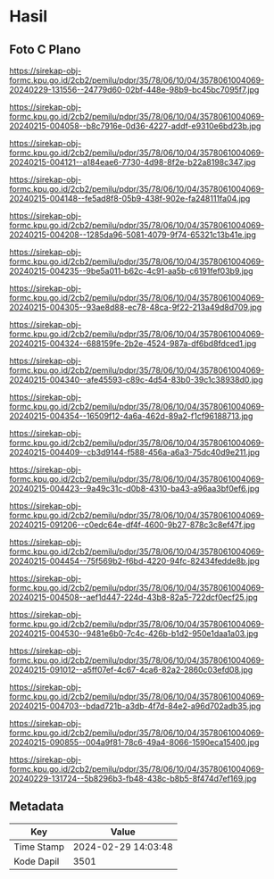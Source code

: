 # Hasil

## Foto C Plano

https://sirekap-obj-formc.kpu.go.id/2cb2/pemilu/pdpr/35/78/06/10/04/3578061004069-20240229-131556--24779d60-02bf-448e-98b9-bc45bc7095f7.jpg

https://sirekap-obj-formc.kpu.go.id/2cb2/pemilu/pdpr/35/78/06/10/04/3578061004069-20240215-004058--b8c7916e-0d36-4227-addf-e9310e6bd23b.jpg

https://sirekap-obj-formc.kpu.go.id/2cb2/pemilu/pdpr/35/78/06/10/04/3578061004069-20240215-004121--a184eae6-7730-4d98-8f2e-b22a8198c347.jpg

https://sirekap-obj-formc.kpu.go.id/2cb2/pemilu/pdpr/35/78/06/10/04/3578061004069-20240215-004148--fe5ad8f8-05b9-438f-902e-fa248111fa04.jpg

https://sirekap-obj-formc.kpu.go.id/2cb2/pemilu/pdpr/35/78/06/10/04/3578061004069-20240215-004208--1285da96-5081-4079-9f74-65321c13b41e.jpg

https://sirekap-obj-formc.kpu.go.id/2cb2/pemilu/pdpr/35/78/06/10/04/3578061004069-20240215-004235--9be5a011-b62c-4c91-aa5b-c6191fef03b9.jpg

https://sirekap-obj-formc.kpu.go.id/2cb2/pemilu/pdpr/35/78/06/10/04/3578061004069-20240215-004305--93ae8d88-ec78-48ca-9f22-213a49d8d709.jpg

https://sirekap-obj-formc.kpu.go.id/2cb2/pemilu/pdpr/35/78/06/10/04/3578061004069-20240215-004324--688159fe-2b2e-4524-987a-df6bd8fdced1.jpg

https://sirekap-obj-formc.kpu.go.id/2cb2/pemilu/pdpr/35/78/06/10/04/3578061004069-20240215-004340--afe45593-c89c-4d54-83b0-39c1c38938d0.jpg

https://sirekap-obj-formc.kpu.go.id/2cb2/pemilu/pdpr/35/78/06/10/04/3578061004069-20240215-004354--16509f12-4a6a-462d-89a2-f1cf96188713.jpg

https://sirekap-obj-formc.kpu.go.id/2cb2/pemilu/pdpr/35/78/06/10/04/3578061004069-20240215-004409--cb3d9144-f588-456a-a6a3-75dc40d9e211.jpg

https://sirekap-obj-formc.kpu.go.id/2cb2/pemilu/pdpr/35/78/06/10/04/3578061004069-20240215-004423--9a49c31c-d0b8-4310-ba43-a96aa3bf0ef6.jpg

https://sirekap-obj-formc.kpu.go.id/2cb2/pemilu/pdpr/35/78/06/10/04/3578061004069-20240215-091206--c0edc64e-df4f-4600-9b27-878c3c8ef47f.jpg

https://sirekap-obj-formc.kpu.go.id/2cb2/pemilu/pdpr/35/78/06/10/04/3578061004069-20240215-004454--75f569b2-f6bd-4220-94fc-82434fedde8b.jpg

https://sirekap-obj-formc.kpu.go.id/2cb2/pemilu/pdpr/35/78/06/10/04/3578061004069-20240215-004508--aef1d447-224d-43b8-82a5-722dcf0ecf25.jpg

https://sirekap-obj-formc.kpu.go.id/2cb2/pemilu/pdpr/35/78/06/10/04/3578061004069-20240215-004530--9481e6b0-7c4c-426b-b1d2-950e1daa1a03.jpg

https://sirekap-obj-formc.kpu.go.id/2cb2/pemilu/pdpr/35/78/06/10/04/3578061004069-20240215-091012--a5ff07ef-4c67-4ca6-82a2-2860c03efd08.jpg

https://sirekap-obj-formc.kpu.go.id/2cb2/pemilu/pdpr/35/78/06/10/04/3578061004069-20240215-004703--bdad721b-a3db-4f7d-84e2-a96d702adb35.jpg

https://sirekap-obj-formc.kpu.go.id/2cb2/pemilu/pdpr/35/78/06/10/04/3578061004069-20240215-090855--004a9f81-78c6-49a4-8066-1590eca15400.jpg

https://sirekap-obj-formc.kpu.go.id/2cb2/pemilu/pdpr/35/78/06/10/04/3578061004069-20240229-131724--5b8296b3-fb48-438c-b8b5-8f474d7ef169.jpg


## Metadata

| Key        | Value               |
| ---------- | ------------------- |
| Time Stamp | 2024-02-29 14:03:48 |
| Kode Dapil | 3501                |



